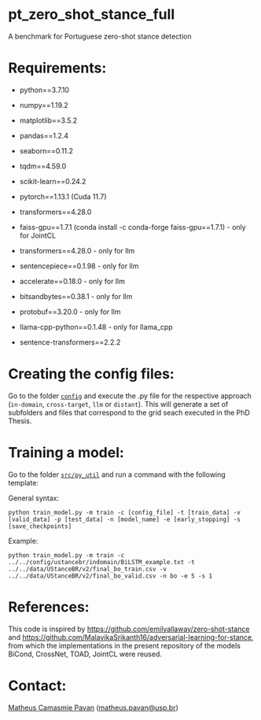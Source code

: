 # pt_zero_shot_stance_full
A benchmark for Portuguese zero-shot stance detection

# Requirements:

- python==3.7.10
- numpy==1.19.2
- matplotlib==3.5.2
- pandas==1.2.4
- seaborn==0.11.2
- tqdm==4.59.0
- scikit-learn==0.24.2
- pytorch==1.13.1 (Cuda 11.7)
- transformers==4.28.0

- faiss-gpu==1.7.1 (conda install -c conda-forge faiss-gpu==1.7.1) - only for JointCL

- transformers==4.28.0 - only for llm
- sentencepiece==0.1.98 - only for llm
- accelerate==0.18.0 - only for llm
- bitsandbytes==0.38.1 - only for llm
- protobuf==3.20.0 - only for llm

- llama-cpp-python==0.1.48 - only for llama_cpp

- sentence-transformers==2.2.2

# Creating the config files:

Go to the folder [`config`](https://github.com/mcpavan/pt_zero_shot_stance_full/tree/main/config) and execute the .py file for the respective approach (`in-domain`, `cross-target`, `llm` or `distant`). This will generate a set of subfolders and files that correspond to the grid seach executed in the PhD Thesis.

# Training a model:

Go to the folder [`src/py_util`](https://github.com/mcpavan/pt_zero_shot_stance_full/tree/main/src/py_util) and run a command with the following template:

General syntax:
```
python train_model.py -m train -c [config_file] -t [train_data] -v [valid_data] -p [test_data] -n [model_name] -e [early_stopping] -s [save_checkpoints]
```

Example:
```
python train_model.py -m train -c ../../config/ustancebr/indomain/BiLSTM_example.txt -t ../../data/UStanceBR/v2/final_bo_train.csv -v ../../data/UStanceBR/v2/final_bo_valid.csv -n bo -e 5 -s 1
```

# References:

This code is inspired by https://github.com/emilyallaway/zero-shot-stance and https://github.com/MalavikaSrikanth16/adversarial-learning-for-stance, from which the implementations in the present repository of the models BiCond, CrossNet, TOAD, JointCL were reused.

# Contact:

[Matheus Camasmie Pavan](linkedin.com/in/matheus-camasmie-pavan) ([matheus.pavan@usp.br](matheus.pavan@usp.br))